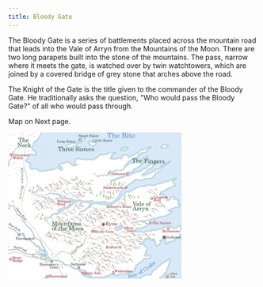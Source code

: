 ```yaml
---
title: Bloody Gate
---
```


The Bloody Gate is a series of battlements placed across the mountain road that leads into the Vale of Arryn from the Mountains of the Moon. There are two long parapets built into the stone of the mountains. The pass, narrow where it meets the gate, is watched over by twin watchtowers, which are joined by a covered bridge of grey stone that arches above the road.

The Knight of the Gate is the title given to the commander of the Bloody Gate. He traditionally asks the question, "Who would pass the Bloody Gate?" of all who would pass through.

Map on Next page.

![Image](images/000009.jpg)


